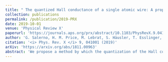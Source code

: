 ```yaml
---
title: " The quantized Hall conductance of a single atomic wire: A proposal based on synthetic dimensions"
collection: publications
permalink: /publication/2019-PRX
date: 2019-10-01
venue: 'Physical Review X'
paperurl: 'https://journals.aps.org/prx/abstract/10.1103/PhysRevX.9.041001'
author: 'G. Salerno, H. M. Price, M. Lebrat, S. Häusler, T. Esslinger, L. Corman, J.-P. Brantut, N. Goldman'
citation: '<i> Phys. Rev. X </i> 9, 041001 (2019)'
arXiv: 'https://arxiv.org/abs/1811.00963'
abstract: 'We propose a method by which the quantization of the Hall conductance can be directly measured in the transport of a one-dimensional atomic gas. Our approach builds on two main ingredients: (1) a constriction optical potential, which generates a mesoscopic channel connected to two reservoirs, and (2) a time-periodic modulation of the channel, specifically designed to generate motion along an additional synthetic dimension. This fictitious dimension is spanned by the harmonic-oscillator modes associated with the tightly-confined channel, and hence, the corresponding "lattice sites" are intimately related to the energy of the system. We analyze the quantum transport properties of this hybrid two-dimensional system, highlighting the appealing features offered by the synthetic dimension. In particular, we demonstrate how the energetic nature of the synthetic dimension, combined with the quasi-energy spectrum of the periodically-driven channel, allows for the direct and unambiguous observation of the quantized Hall effect in a two-reservoir geometry. Our work illustrates how topological properties of matter can be accessed in a minimal one-dimensional setup, with direct and practical experimental consequences.'
---
```


